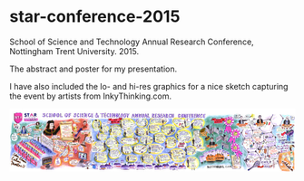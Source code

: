 # star-conference-2015
School of Science and Technology Annual Research Conference, Nottingham Trent University. 2015.

The abstract and poster for my presentation.

I have also included the lo- and hi-res graphics for a nice sketch capturing the event by artists from InkyThinking.com.

![STAR Conference 2015 Sketch](sketch.jpg)
